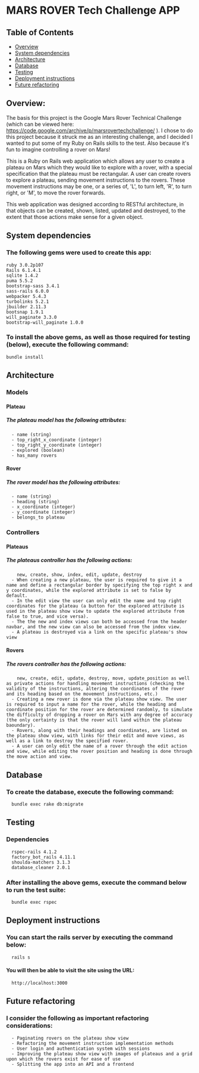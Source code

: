 # MARS ROVER Tech Challenge APP

## Table of Contents
* [Overview](#overview)
* [System dependencies](#system-dependencies)
* [Architecture](#architecture)
* [Database](#database)
* [Testing](#testing)
* [Deployment instructions](#deployment-instructions)
* [Future refactoring](#future-refactoring)


## Overview:
The basis for this project is the Google Mars Rover Technical Challenge (which can be viewed here: https://code.google.com/archive/p/marsrovertechchallenge/ ). I chose to do this project because it struck me as an interesting challenge, and I decided I wanted to put some of my Ruby on Rails skills to the test.
Also because it's fun to imagine controlling a rover on Mars!

This is a Ruby on Rails web application which allows any user to create a plateau on Mars which they would like to explore with a rover, with a special specification that the plateau must be rectangular.
A user can create rovers to explore a plateau, sending movement instructions to the rovers. These movement instructions may be one, or a series of, 'L', to turn left, 'R', to turn right, or 'M', to move the rover forwards.

This web application was designed according to RESTful architecture, in that objects can be created, shown, listed, updated and destroyed, to the extent that those actions make sense for a given object.


## System dependencies
### The following gems were used to create this app:
    ruby 3.0.2p107
    Rails 6.1.4.1
    sqlite 1.4.2
    puma 5.5.2
    bootstrap-sass 3.4.1
    sass-rails 6.0.0
    webpacker 5.4.3
    turbolinks 5.2.1
    jbuilder 2.11.3
    bootsnap 1.9.1
    will_paginate 3.3.0
    bootstrap-will_paginate 1.0.0
### To install the above gems, as well as those required for testing (below), execute the following command:
    bundle install
  

## Architecture
### Models
#### Plateau
##### The plateau model has the following attributes:
      - name (string)
      - top_right_x_coordinate (integer)
      - top_right_y_coordinate (integer)
      - explored (boolean)
      - has_many rovers
#### Rover
##### The rover model has the following attributes:
      - name (string)
      - heading (string)
      - x_coordinate (integer)
      - y_coordinate (integer)
      - belongs_to plateau
### Controllers
#### Plateaus
##### The plateaus controller has the following actions: 
        new, create, show, index, edit, update, destroy
      - When creating a new plateau, the user is required to give it a name and define a rectangular border by specifying the top right x and y coordinates, while the explored attribute is set to false by default.
      - In the edit view the user can only edit the name and top right coordinates for the plateau (a button for the explored attribute is used in the plateau show view to update the explored attribute from false to true, and vice versa).
      - The the new and index views can both be accessed from the header navbar, and the new view can also be accessed from the index view.
      - A plateau is destroyed via a link on the specific plateau's show view
#### Rovers
##### The rovers controller has the following actions: 
        new, create, edit, update, destroy, move, update_position as well as private actions for handling movement instructions (checking the validity of the instructions, altering the coordinates of the rover and its heading based on the movement instructions, etc.)
      - Creating a new rover is done via the plateau show view. The user is required to input a name for the rover, while the heading and coordinate position for the rover are determined randomly, to simulate the difficulty of dropping a rover on Mars with any degree of accuracy (the only certainty is that the rover will land within the plateau baoundary).
      - Rovers, along with their headings and coordinates, are listed on the plateau show view, with links for their edit and move views, as well as a link to destroy the specified rover.
      - A user can only edit the name of a rover through the edit action and view, while editing the rover position and heading is done through the move action and view.


## Database
### To create the database, execute the following command:
      bundle exec rake db:migrate


## Testing
### Dependencies
      rspec-rails 4.1.2
      factory_bot_rails 4.11.1
      shoulda-matchers 3.1.3
      database_cleaner 2.0.1
### After installing the above gems, execute the command below to run the test suite:
      bundle exec rspec


## Deployment instructions
### You can start the rails server by executing the command below:
      rails s
#### You will then be able to visit the site using the URL: 
      http://localhost:3000
      
      
## Future refactoring
### I consider the following as important refactoring considerations:
      - Paginating rovers on the plateau show view
      - Refactoring the movement instruction implementation methods
      - User login and authentication system with sessions
      - Improving the plateau show view with images of plateaus and a grid upon which the rovers exist for ease of use
      - Splitting the app into an API and a frontend

